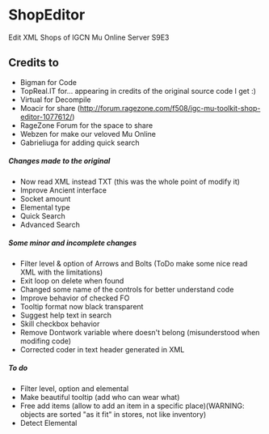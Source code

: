 # ShopEditor
Edit XML Shops of IGCN Mu Online Server S9E3

## Credits to

- Bigman for Code
- TopReal.IT for... appearing in credits of the original source code I get :)
- Virtual for Decompile
- Moacir for share (http://forum.ragezone.com/f508/igc-mu-toolkit-shop-editor-1077612/)
- RageZone Forum for the space to share
- Webzen for make our veloved Mu Online
- Gabrieliuga for adding quick search

##### Changes made to the original
- Now read XML instead TXT (this was the whole point of modify it)
- Improve Ancient interface
- Socket amount
- Elemental type
- Quick Search
- Advanced Search

##### Some minor and incomplete changes
- Filter level & option of Arrows and Bolts (ToDo make some nice read XML with the limitations)
- Exit loop on delete when found
- Changed some name of the controls for better understand code
- Improve behavior of checked FO
- Tooltip format now black transparent
- Suggest help text in search
- Skill checkbox behavior
- Remove Dontwork variable where doesn't belong (misunderstood when modifing code)
- Corrected coder in text header generated in XML

##### To do
- Filter level, option and elemental
- Make beautiful tooltip (add who can wear what)
- Free add items (allow to add an item in a specific place)(WARNING: objects are sorted "as it fit" in stores, not like inventory)
- Detect Elemental